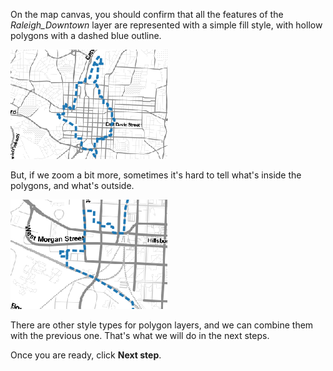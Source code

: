 On the map canvas, you should confirm that all the features of the
*Raleigh_Downtown* layer are represented with a simple fill style,
with hollow polygons with a dashed blue outline.

![hollow_fill_dashed.png](hollow_fill_dashed.png)

But, if we zoom a bit more, sometimes it's hard to tell what's inside
the polygons, and what's outside.

![hollow_fill_dashed_zoom.png](hollow_fill_dashed_zoom.png)

There are other style types for polygon layers, and we can combine them
with the previous one. That's what we will do in the next steps.

Once you are ready, click **Next step**.